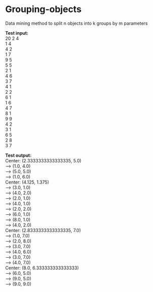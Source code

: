 # Grouping-objects
Data mining method to split n objects into k groups by m parameters


<b>Test input:</b><br />
20 2 4<br />
1 4<br />
4 2<br />
1 7<br />
9 5<br />
5 5<br />
2 1<br />
4 6<br />
3 7<br />
4 1<br />
2 2<br />
6 1<br />
1 6<br />
4 7<br />
8 1<br />
9 9<br />
4 2<br />
3 1<br />
6 5<br />
2 8<br />
3 7<br />

<b>Test output:</b><br />
Center: (2.3333333333333335, 5.0)<br />
--> (1.0, 4.0)<br />
--> (5.0, 5.0)<br />
--> (1.0, 6.0)<br />
Center: (4.125, 1.375)<br />
--> (3.0, 1.0)<br />
--> (4.0, 2.0)<br />
--> (2.0, 1.0)<br />
--> (4.0, 1.0)<br />
--> (2.0, 2.0)<br />
--> (6.0, 1.0)<br />
--> (8.0, 1.0)<br />
--> (4.0, 2.0)<br />
Center: (2.8333333333333335, 7.0)<br />
--> (1.0, 7.0)<br />
--> (2.0, 8.0)<br />
--> (3.0, 7.0)<br />
--> (4.0, 6.0)<br />
--> (3.0, 7.0)<br />
--> (4.0, 7.0)<br />
Center: (8.0, 6.333333333333333)<br />
--> (6.0, 5.0)<br />
--> (9.0, 5.0)<br />
--> (9.0, 9.0)<br />
